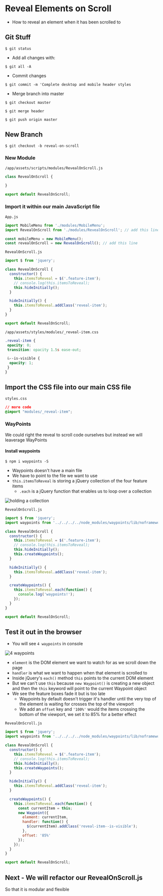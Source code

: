 # Reveal Elements on Scroll
* How to reveal an element when it has been scrolled to

## Git Stuff
`$ git status`

* Add all changes with:

`$ git all -A`

* Commit changes

`$ git commit -m 'Complete desktop and mobile header styles`

* Merge branch into master

`$ git checkout master`

`$ git merge header`

`$ git push origin master`

## New Branch
`$ git checkout -b reveal-on-scroll`

### New Module
`/app/assets/scripts/modules/RevealOnScroll.js`

```js
class RevealOnScroll {

}

export default RevealOnScroll;
```

### Import it within our main JavaScript file
`App.js`

```js
import MobileMenu from './modules/MobileMenu';
import RevealOnScroll from './modules/RevealOnScroll'; // add this line

const mobileMenu = new MobileMenu();
const revealOnScroll = new RevealOnScroll(); // add this line
```

`RevealOnScroll.js`

```js
import $ from 'jquery';

class RevealOnScroll {
  constructor() {
    this.itemsToReveal = $('.feature-item');
    // console.log(this.itemsToReveal);
    this.hideInitially();
  }

  hideInitially() {
    this.itemsToReveal.addClass('reveal-item');
  }
}

export default RevealOnScroll;
```

`/app/assets/styles/modules/_reveal-item.css`

```css
.reveal-item {
 opacity: 0;
 transition: opacity 1.5s ease-out;

 &--is-visible {
  opacity: 1;
 }
}
```

## Import the CSS file into our main CSS file
`styles.css`

```css
// more code
@import "modules/_reveal-item";
```

### WayPoints
We could right the reveal to scroll code ourselves but instead we will leaverage WayPoints

#### Install waypoints
`$ npm i waypoints -S`

* Waypoints doesn't have a main file
* We have to point to the file we want to use
* `this.itemsToReveal` is storing a jQuery collection of the four feature items
    - `.each` is a jQuery function that enables us to loop over a collection

![holding a collection](https://i.imgur.com/mTaXFvq.png)

`RevealOnScroll.js`

```js
import $ from 'jquery';
import waypoints from '../../../../node_modules/waypoints/lib/noframework.waypoints';

class RevealOnScroll {
  constructor() {
    this.itemsToReveal = $('.feature-item');
    // console.log(this.itemsToReveal);
    this.hideInitially();
    this.createWaypoints();
  }

  hideInitially() {
    this.itemsToReveal.addClass('reveal-item');
  }

  createWaypoints() {
    this.itemsToReveal.each(function() {
      console.log('waypoints!');
    });
  }
}

export default RevealOnScroll;
```

## Test it out in the browser
* You will see `4 waypoints` in console

![4 waypoints](https://i.imgur.com/RUNikmX.png)

* `element` is the DOM element we want to watch for as we scroll down the page
* `handler` is what we want to happen when that element is scrolled to
* Inside jQuery's `each()` method `this` points to the current DOM element
* But we can't use `this` because `new Waypoint()` is creating a new object and then the `this` keyword will point to the current Waypoint object
* We see the feature boxes fade it but is too late
    - Waypoints by default doesn't trigger it's handler until the very top of the element is waiting for crosses the top of the viewport
    - We add an `offset` key and `'100%'` would the items crossing the bottom of the viewport, we set it to 85% for a better effect

`RevealOnScroll.js`

```js
import $ from 'jquery';
import waypoints from '../../../../node_modules/waypoints/lib/noframework.waypoints';

class RevealOnScroll {
  constructor() {
    this.itemsToReveal = $('.feature-item');
    // console.log(this.itemsToReveal);
    this.hideInitially();
    this.createWaypoints();
  }

  hideInitially() {
    this.itemsToReveal.addClass('reveal-item');
  }

  createWaypoints() {
    this.itemsToReveal.each(function() {
      const currentItem = this;
      new Waypoint({
        element: currentItem,
        handler: function() {
          $(currentItem).addClass('reveal-item--is-visible');
        },
        offset: '85%'
      });
    });
  }
}

export default RevealOnScroll;
```

## Next - We will refactor our RevealOnScroll.js
So that it is modular and flexible

